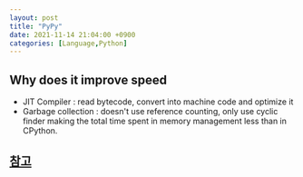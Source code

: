 ```yaml
---
layout: post
title: "PyPy"
date: 2021-11-14 21:04:00 +0900
categories: [Language,Python]
---
```


## Why does it improve speed
- JIT Compiler : read bytecode, convert into machine code and optimize it
- Garbage collection : doesn't use reference counting, only use cyclic finder making the total time spent in memory management less than in CPython.

## [참고](https://realpython.com/pypy-faster-python/#just-in-time-jit-compiler)